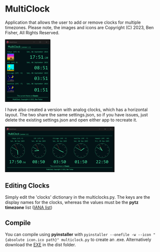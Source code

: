 # MultiClock

Application that allows the user to add or remove clocks for multiple timezones. Please note, the images and icons are Copyright (C) 2023, Ben Fisher, All Rights Reserved.

<img src="screenshot.png" width="150px">

I have also created a version with analog clocks, which has a horizontal layout. The two share the same settings.json, so if you have issues, just delete the existing settings.json and open either app to recreate it.

<img src="screenshot_analog.png" height="150px">


## Editing Clocks

Simply edit the 'clocks' dictionary in the multiclocks.py. The keys are the display names for the clocks, whereas the values must be the **pytz timezone** list (<a href="https://en.wikipedia.org/wiki/List_of_tz_database_time_zones" target="_blank">IANA list</a>)

## Compile

You can compile using **pyinstaller** with ```pyinstaller --onefile -w --icon "{absolute icon.ico path}" multiclock.py``` to create an .exe. Alternatively download the [EXE](/dist/) in the dist folder.